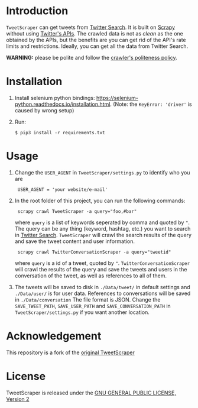 # Introduction #
`TweetScraper` can get tweets from [Twitter Search](https://twitter.com/explore). 
It is built on [Scrapy](http://scrapy.org/) without using [Twitter's APIs](https://dev.twitter.com/rest/public).
The crawled data is not as *clean* as the one obtained by the APIs, but the benefits are you can get rid of the API's rate limits and restrictions. Ideally, you can get all the data from Twitter Search.

**WARNING:** please be polite and follow the [crawler's politeness policy](https://en.wikipedia.org/wiki/Web_crawler#Politeness_policy).
 

# Installation #
1. Install selenium python bindings: https://selenium-python.readthedocs.io/installation.html. (Note: the `KeyError: 'driver'` is caused by wrong setup)

2. Run:
    
    ```
    $ pip3 install -r requirements.txt
    ```

# Usage #
1. Change the `USER_AGENT` in `TweetScraper/settings.py` to identify who you are
	
		USER_AGENT = 'your website/e-mail'

2. In the root folder of this project, you can run the following commands: 

		scrapy crawl TweetScraper -a query="foo,#bar"

	where `query` is a list of keywords seperated by comma and quoted by `"`. The query can be any thing (keyword, hashtag, etc.) you want to search in [Twitter Search](https://twitter.com/search-home). `TweetScraper` will crawl the search results of the query and save the tweet content and user information.

    	scrapy crawl TwitterConversationScraper -a query="tweetid"

	where `query` is a id of a tweet, quoted by `"`. `TwitterConversationScraper` will crawl the results of the query and save the tweets and users in the conversation of the tweet, as well as references to all of them. 

3. The tweets will be saved to disk in `./Data/tweet/` in default settings and `./Data/user/` is for user data. References to conversations will be saved in `./Data/conversation` The file format is JSON. Change the `SAVE_TWEET_PATH`, `SAVE_USER_PATH` and `SAVE_CONVERSATION_PATH` in `TweetScraper/settings.py` if you want another location.


# Acknowledgement #
This repository is a fork of the [original TweetScraper](https://github.com/jonbakerfish/TweetScraper)


# License #
TweetScraper is released under the [GNU GENERAL PUBLIC LICENSE, Version 2](https://github.com/JonasPuchinger/TweetScraper/blob/master/LICENSE)
